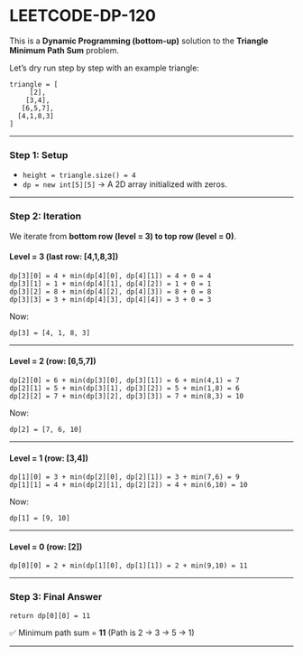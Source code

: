 # LEETCODE-DP-120
This is a **Dynamic Programming (bottom-up)** solution to the **Triangle Minimum Path Sum** problem.

Let’s dry run step by step with an example triangle:

```
triangle = [
     [2],
    [3,4],
   [6,5,7],
  [4,1,8,3]
]
```

---

### Step 1: Setup

* `height = triangle.size() = 4`
* `dp = new int[5][5]` → A 2D array initialized with zeros.

---

### Step 2: Iteration

We iterate from **bottom row (level = 3) to top row (level = 0)**.

#### Level = 3 (last row: \[4,1,8,3])

```
dp[3][0] = 4 + min(dp[4][0], dp[4][1]) = 4 + 0 = 4
dp[3][1] = 1 + min(dp[4][1], dp[4][2]) = 1 + 0 = 1
dp[3][2] = 8 + min(dp[4][2], dp[4][3]) = 8 + 0 = 8
dp[3][3] = 3 + min(dp[4][3], dp[4][4]) = 3 + 0 = 3
```

Now:

```
dp[3] = [4, 1, 8, 3]
```

---

#### Level = 2 (row: \[6,5,7])

```
dp[2][0] = 6 + min(dp[3][0], dp[3][1]) = 6 + min(4,1) = 7
dp[2][1] = 5 + min(dp[3][1], dp[3][2]) = 5 + min(1,8) = 6
dp[2][2] = 7 + min(dp[3][2], dp[3][3]) = 7 + min(8,3) = 10
```

Now:

```
dp[2] = [7, 6, 10]
```

---

#### Level = 1 (row: \[3,4])

```
dp[1][0] = 3 + min(dp[2][0], dp[2][1]) = 3 + min(7,6) = 9
dp[1][1] = 4 + min(dp[2][1], dp[2][2]) = 4 + min(6,10) = 10
```

Now:

```
dp[1] = [9, 10]
```

---

#### Level = 0 (row: \[2])

```
dp[0][0] = 2 + min(dp[1][0], dp[1][1]) = 2 + min(9,10) = 11
```

---

### Step 3: Final Answer

```
return dp[0][0] = 11
```

✅ Minimum path sum = **11**
(Path is 2 → 3 → 5 → 1)

---
